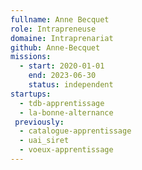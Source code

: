 ```yaml
---
fullname: Anne Becquet
role: Intrapreneuse
domaine: Intraprenariat
github: Anne-Becquet
missions:
  - start: 2020-01-01
    end: 2023-06-30
    status: independent
startups:
  - tdb-apprentissage
  - la-bonne-alternance
 previously:
  - catalogue-apprentissage
  - uai_siret
  - voeux-apprentissage
---
```

